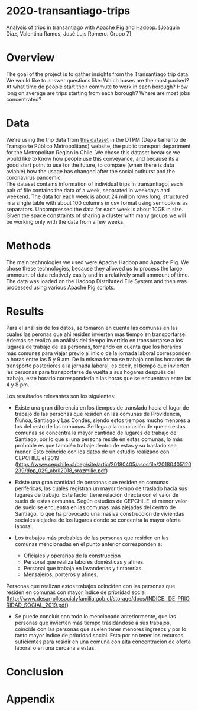 # 2020-transantiago-trips
Analysis of trips in transantiago with Apache Pig and Hadoop. [Joaquín Diaz, Valentina Ramos, José Luis Romero. Grupo 7]

# Overview

<!-- State what is the main goal of the project. State what sorts of question(s) you want to answer or what sort of system you want to build. (Questions may be non-technical -- e.g., is there a global correlation between coffee consumption and research output -- so long as they require data analysis or other technical solutions.) -->

<!-- Esto es temporal, la idea es cambiarlo despues según que consultas hagamos -->
The goal of the project is to gather insights from the Transantiago trip data. We would like to answer questions like: Which buses are the most packed? At what time do people start their commute to work in each borough? How long on average are trips starting from each borough? Where are most jobs concentrated?

# Data

<!-- Describe the raw dataset that you considered for your project. Where did it come from? Why was it chosen? What information does it contain? What format was it in? What size was it? How many lines/records? Provide links. -->

We're using the trip data from [this dataset](http://www.dtpm.cl/index.php/documentos/matrices-de-viaje) in the DTPM (Departamento de Transporte Público Metropolitano) website, the public transport department for the Metropolitan Region in Chile. We chose this dataset because we would like to know how people use this conveyance, and because its a good start point to use for the future, to compare (when there is data aviable) how the usage has changed after the social outburst and the coronavirus pandemic.\
The dataset contains information of individual trips in transantiago, each pair of file contains the data of a week, separated in weekdays and weekend. The data for each week is about 24 million rows long, structured in a single table with about 100 columns in csv format using semicolons as separators. Uncompressed the data for each week is about 10GB in size. Given the space constraints of sharing a cluster with many groups we will be working only with the data from a few <!-- maybe only one --> weeks.

# Methods

<!-- Detail the methods used during the project. Provide an overview of the techniques/technologies used, why you used them and how you used them. Refer to the source-code delivered with the project. Describe any problems you encountered. -->

The main technologies we used were Apache Hadoop and Apache Pig. We chose these technologies, because they allowed us to process the large ammount of data relatively easily and in a relatively small ammount of time. The data was loaded on the Hadoop Distributed File System and then was processed using various Apache Pig scripts.

# Results

<!-- Detail the results of the project. Different projects will have different types of results; e.g., run-times or result sizes, evaluation of the methods you're comparing, the interface of the system you've built, and/or some of the results of the data analysis you conducted. -->

Para el análisis de los datos, se tomaron en cuenta las comunas en las cuales las peronas que ahí residen invierten más tiempo en transportarse. Además se realizó un análisis del tiempo invertido en transportarse a los lugares de trabajo de las personas, tomando en cuenta que los horarios más comunes para viajar previo al inicio de la jornada laboral corresponden a horas entre las 5 y 9 am. De la misma forma se trabajó con los horarios de transporte posteriores a la jornada laboral, es decir, el tiempo que invierten las personas para transportarse de vuelta a sus hogares después del trabajo, este horario correspondería a las horas que se encuentran entre las 4 y 8 pm.

Los resultados relevantes son los siguientes:

- Existe una gran diferencia en los tiempos de translado hacia el lugar de trabajo de las personas que residen en las comunas de Providencia, Ñuñoa, Santiago y Las Condes, siendo estos tiempos mucho menores a los del resto de las comunas. Se llega a la conclusión de que en estas comunas se concentra la mayor cantidad de lugares de trabajo de Santiago, por lo que si una persona reside en estas comunas, lo más probable es que también trabaje dentro de estas y su traslado sea menor. Esto coincide con los datos de un estudio realizado con CEPCHILE el 2019 (https://www.cepchile.cl/cep/site/artic/20180405/asocfile/20180405120239/dpp_029_abril2018_srazmilic.pdf)

- Existe una gran cantidad de personas que residen en comunas periféricas, las cuales registran un mayor tiempo de traslado hacia sus lugares de trabajo. Este factor tiene relación directa con el valor de suelo de estas comunas. Según estudios de CEPCHILE, el menor valor de suelo se encuentra en las comunas más alejadas del centro de Santiago, lo que ha provocado una masiva construcción de viviendas sociales alejadas de los lugares donde se concentra la mayor oferta laboral.

- Los trabajos más probables de las personas que residen en las comunas mencionadas en el punto anterior corresponden a:

	- Oficiales y operarios de la construcción
	- Personal que realiza labores domésticas y afines.
	- Personal que trabaja en lavanderías y tintorerías.
	- Mensajeros, porteros y afines.

Personas que realizan estos trabajos coinciden con las personas que residen en comunas con mayor índice de prioridad social (http://www.desarrollosocialyfamilia.gob.cl/storage/docs/INDICE._DE_PRIORIDAD_SOCIAL_2019.pdf)

- Se puede concluir con todo lo mencionado anteriormente, que las personas que invierten más tiempo trasldándose a sus trabajos, coincide con las personas que suelen tener menores ingresos y por lo tanto mayor índice de prioridad social. Esto por no tener los recursos suficientes para residir en una comuna con alta concentración de oferta laboral o en una cercana a estas.

# Conclusion

<!-- Summarise main lessons learnt. What was easy? What was difficult? What could have been done better or more efficiently? -->


# Appendix

<!-- You can use this for key code snippets that you don't want to clutter the main text. -->
